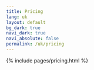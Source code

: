 ```yaml
---
title: Pricing
lang: uk
layout: default
bg_dark: true
navi_dark: true
navi_absolute: false
permalink: /uk/pricing
---
```


{% include pages/pricing.html %}
